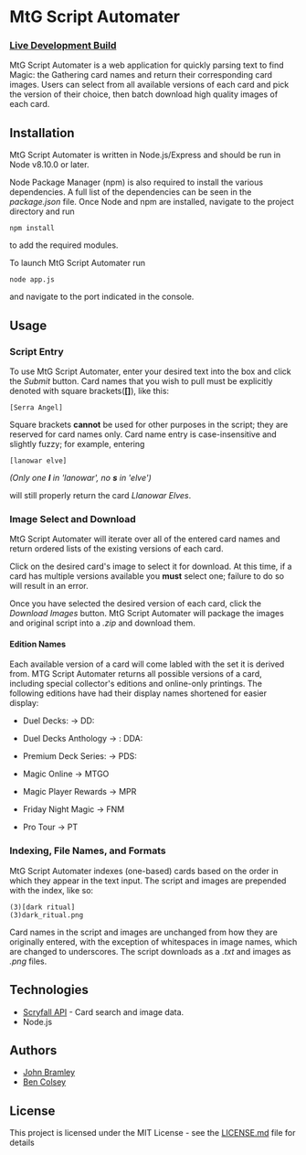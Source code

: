 # MtG Script Automater

### [Live Development Build](http://MtGscript.bramley.design)

MtG Script Automater is a web application for quickly parsing text to find Magic: the Gathering card names and return their corresponding card images. Users can select from all available versions of each card and pick the version of their choice, then batch download high quality images of each card.

## Installation
MtG Script Automater is written in Node.js/Express and should be run in Node v8.10.0 or later.  

Node Package Manager (npm) is also required to install the various dependencies. A full list of the dependencies can be seen in the *package.json* file. Once Node and npm are installed, navigate to the project directory and run 
```
npm install
```
to add the required modules.

To launch MtG Script Automater run
```
node app.js
```
and navigate to the port indicated in the console.

## Usage

### Script Entry
To use MtG Script Automater, enter your desired text into the box and click the *Submit* button. Card names that you wish to pull must be explicitly denoted with square brackets(**[]**), like this:
```
[Serra Angel]
```
Square brackets **cannot** be used for other purposes in the script; they are reserved for card names only. Card name entry is case-insensitive and slightly fuzzy; for example, entering
```
[lanowar elve]
```
*(Only one **l** in 'lanowar', no **s** in 'elve')*

will still properly return the card *Llanowar Elves*.

### Image Select and Download
MtG Script Automater will iterate over all of the entered card names and return ordered lists of the existing versions of each card.

Click on the desired card's image to select it for download. At this time, if a card has multiple versions available you **must** select one; failure to do so will result in an error.

Once you have selected the desired version of each card, click the *Download Images* button. MtG Script Automater will package the images and original script into a *.zip* and download them.

#### Edition Names
Each available version of a card will come labled with the set it is derived from. MTG Script Automater returns all possible versions of a card, including special collector's editions and online-only printings. The following editions have had their display names shortened for easier display:

* Duel Decks: &rarr; DD:

* Duel Decks Anthology &rarr; : DDA:

* Premium Deck Series: &rarr; PDS:

* Magic Online &rarr; MTGO

* Magic Player Rewards &rarr; MPR

* Friday Night Magic &rarr; FNM

* Pro Tour &rarr; PT

### Indexing, File Names, and Formats
MtG Script Automater indexes (one-based) cards based on the order in which they appear in the text input. The script and images are prepended with the index, like so:
```
(3)[dark ritual]
(3)dark_ritual.png
```
Card names in the script and images are unchanged from how they are originally entered, with the exception of whitespaces in image names, which are changed to underscores. The script downloads as a *.txt* and images as *.png* files.


## Technologies
* [Scryfall API](https://scryfall.com/docs/api) - Card search and image data.
* Node.js

## Authors
* [John Bramley](https://github.com/bramleyjl)
* [Ben Colsey](https://github.com/BColsey)

## License
This project is licensed under the MIT License - see the [LICENSE.md](LICENSE.md) file for details